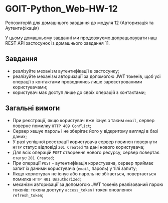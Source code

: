 # GOIT-Python_Web-HW-12

Репозиторій для домашнього завдання до модуля 12 (Авторизація та Аутентифікація)

У цьому домашньому завданні ми продовжуємо допрацьовувати наш REST API застосунок із домашнього завдання 11.

## Завдання

- реалізуйте механізм аутентифікації в застосунку;
- реалізуйте механізм авторизації за допомогою JWT токенів, щоб усі операції з контактами проводились лише
  зареєстрованими
  користувачами;
- користувач має доступ лише до своїх операцій з контактами;

## Загальні вимоги

- При реєстрації, якщо користувач вже існує з таким `email`, сервер поверне помилку `HTTP 409 Conflict`;
- Сервер хешує пароль і не зберігає його у відкритому вигляді в базі даних;
- У разі успішної реєстрації користувача сервер повинен повернути `HTTP` статус відповіді `201 Created` та дані нового
  користувача;
- Для всіх операцій `POST` створення нового ресурсу, сервер повертає статус `201 Created`;
- При операції `POST` - аутентифікація користувача, сервер приймає запит із даними користувача (`email`, пароль) у тілі
  запиту;
- Якщо користувач не існує або пароль не збігається, повертається помилка `HTTP 401 Unauthorized`;
- механізм авторизації за допомогою JWT токенів реалізований парою токенів: токена доступу `access_token` і токен
  оновлення `refresh_token`;